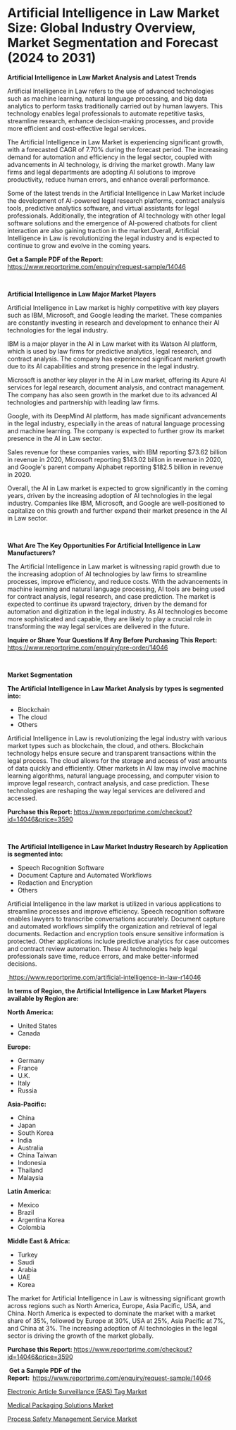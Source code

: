 <p><h1>Artificial Intelligence in Law Market Size: Global Industry Overview, Market Segmentation and Forecast (2024 to 2031)</h1></p><p><strong>Artificial Intelligence in Law Market Analysis and Latest Trends</strong></p>
<p><p>Artificial Intelligence in Law refers to the use of advanced technologies such as machine learning, natural language processing, and big data analytics to perform tasks traditionally carried out by human lawyers. This technology enables legal professionals to automate repetitive tasks, streamline research, enhance decision-making processes, and provide more efficient and cost-effective legal services.</p><p>The Artificial Intelligence in Law Market is experiencing significant growth, with a forecasted CAGR of 7.70% during the forecast period. The increasing demand for automation and efficiency in the legal sector, coupled with advancements in AI technology, is driving the market growth. Many law firms and legal departments are adopting AI solutions to improve productivity, reduce human errors, and enhance overall performance.</p><p>Some of the latest trends in the Artificial Intelligence in Law Market include the development of AI-powered legal research platforms, contract analysis tools, predictive analytics software, and virtual assistants for legal professionals. Additionally, the integration of AI technology with other legal software solutions and the emergence of AI-powered chatbots for client interaction are also gaining traction in the market.Overall, Artificial Intelligence in Law is revolutionizing the legal industry and is expected to continue to grow and evolve in the coming years.</p></p>
<p><strong>Get a Sample PDF of the Report:&nbsp;</strong> <a href="https://www.reportprime.com/enquiry/request-sample/14046">https://www.reportprime.com/enquiry/request-sample/14046</a></p>
<p>&nbsp;</p>
<p><strong>Artificial Intelligence in Law Major Market Players</strong></p>
<p><p>Artificial Intelligence in Law market is highly competitive with key players such as IBM, Microsoft, and Google leading the market. These companies are constantly investing in research and development to enhance their AI technologies for the legal industry.</p><p>IBM is a major player in the AI in Law market with its Watson AI platform, which is used by law firms for predictive analytics, legal research, and contract analysis. The company has experienced significant market growth due to its AI capabilities and strong presence in the legal industry.</p><p>Microsoft is another key player in the AI in Law market, offering its Azure AI services for legal research, document analysis, and contract management. The company has also seen growth in the market due to its advanced AI technologies and partnership with leading law firms.</p><p>Google, with its DeepMind AI platform, has made significant advancements in the legal industry, especially in the areas of natural language processing and machine learning. The company is expected to further grow its market presence in the AI in Law sector.</p><p>Sales revenue for these companies varies, with IBM reporting $73.62 billion in revenue in 2020, Microsoft reporting $143.02 billion in revenue in 2020, and Google's parent company Alphabet reporting $182.5 billion in revenue in 2020.</p><p>Overall, the AI in Law market is expected to grow significantly in the coming years, driven by the increasing adoption of AI technologies in the legal industry. Companies like IBM, Microsoft, and Google are well-positioned to capitalize on this growth and further expand their market presence in the AI in Law sector.</p></p>
<p>&nbsp;</p>
<p><strong>What Are The Key Opportunities For Artificial Intelligence in Law Manufacturers?</strong></p>
<p><p>The Artificial Intelligence in Law market is witnessing rapid growth due to the increasing adoption of AI technologies by law firms to streamline processes, improve efficiency, and reduce costs. With the advancements in machine learning and natural language processing, AI tools are being used for contract analysis, legal research, and case prediction. The market is expected to continue its upward trajectory, driven by the demand for automation and digitization in the legal industry. As AI technologies become more sophisticated and capable, they are likely to play a crucial role in transforming the way legal services are delivered in the future.</p></p>
<p><strong>Inquire or Share Your Questions If Any Before Purchasing This Report:</strong> <a href="https://www.reportprime.com/enquiry/pre-order/14046">https://www.reportprime.com/enquiry/pre-order/14046</a></p>
<p>&nbsp;</p>
<p><strong>Market Segmentation</strong></p>
<p><strong>The Artificial Intelligence in Law Market Analysis by types is segmented into:</strong></p>
<p><ul><li>Blockchain</li><li>The cloud</li><li>Others</li></ul></p>
<p><p>Artificial Intelligence in Law is revolutionizing the legal industry with various market types such as blockchain, the cloud, and others. Blockchain technology helps ensure secure and transparent transactions within the legal process. The cloud allows for the storage and access of vast amounts of data quickly and efficiently. Other markets in AI law may involve machine learning algorithms, natural language processing, and computer vision to improve legal research, contract analysis, and case prediction. These technologies are reshaping the way legal services are delivered and accessed.</p></p>
<p><strong>Purchase this Report:&nbsp;</strong><a href="https://www.reportprime.com/checkout?id=14046&price=3590">https://www.reportprime.com/checkout?id=14046&price=3590</a></p>
<p>&nbsp;</p>
<p><strong>The Artificial Intelligence in Law Market Industry Research by Application is segmented into:</strong></p>
<p><ul><li>Speech Recognition Software</li><li>Document Capture and Automated Workflows</li><li>Redaction and Encryption</li><li>Others</li></ul></p>
<p><p>Artificial Intelligence in the law market is utilized in various applications to streamline processes and improve efficiency. Speech recognition software enables lawyers to transcribe conversations accurately. Document capture and automated workflows simplify the organization and retrieval of legal documents. Redaction and encryption tools ensure sensitive information is protected. Other applications include predictive analytics for case outcomes and contract review automation. These AI technologies help legal professionals save time, reduce errors, and make better-informed decisions.</p></p>
<p><a href="https://www.reportprime.com/artificial-intelligence-in-law-r14046">&nbsp;https://www.reportprime.com/artificial-intelligence-in-law-r14046</a></p>
<p><strong>In terms of Region, the Artificial Intelligence in Law Market Players available by Region are:</strong></p>
<p>
    <p> <strong> North America: </strong>
        <ul>
            <li>United States</li>
            <li>Canada</li>
        </ul>
        </p> 
    <p> <strong> Europe: </strong>
        <ul>
            <li>Germany</li>
            <li>France</li>
            <li>U.K.</li>
            <li>Italy</li>
            <li>Russia</li>
        </ul>
        </p> 
    <p> <strong> Asia-Pacific: </strong>
        <ul>
            <li>China</li>
            <li>Japan</li>
            <li>South Korea</li>
            <li>India</li>
            <li>Australia</li>
            <li>China Taiwan</li>
            <li>Indonesia</li>
            <li>Thailand</li>
            <li>Malaysia</li>
        </ul>
        </p> 
    <p> <strong> Latin America: </strong>
        <ul>
            <li>Mexico</li>
            <li>Brazil</li>
            <li>Argentina Korea</li>
            <li>Colombia</li>
        </ul>
        </p> 
    <p> <strong> Middle East & Africa: </strong>
        <ul>
            <li>Turkey</li>
            <li>Saudi</li>
            <li>Arabia</li>
            <li>UAE</li>
            <li>Korea</li>
        </ul>
    </p>
    </p>
<p><p>The market for Artificial Intelligence in Law is witnessing significant growth across regions such as North America, Europe, Asia Pacific, USA, and China. North America is expected to dominate the market with a market share of 35%, followed by Europe at 30%, USA at 25%, Asia Pacific at 7%, and China at 3%. The increasing adoption of AI technologies in the legal sector is driving the growth of the market globally.</p></p>
<p><strong>Purchase this Report: </strong><a href="https://www.reportprime.com/checkout?id=14046&price=3590">https://www.reportprime.com/checkout?id=14046&price=3590</a></p>
<p>&nbsp;<strong>Get a Sample PDF of the Report:&nbsp;&nbsp;</strong><a href="https://www.reportprime.com/enquiry/request-sample/14046">https://www.reportprime.com/enquiry/request-sample/14046</a></p>
<p><strong></strong></p>
<p><p><a href="https://view.publitas.com/reportprime-1/global-electronic-article-surveillance-eas-tag-market-status-2024-2031-and-forecast-by-region-product-end-use/">Electronic Article Surveillance (EAS) Tag Market</a></p><p><a href="https://github.com/kumertitash/Market-Research-Report-List-1/blob/main/medical-packaging-solutions-market.md">Medical Packaging Solutions Market</a></p><p><a href="https://view.publitas.com/reportprime-1/process-safety-management-service-market-size-share-trends-analysis-report-by-product-consulting-service-training-certification-auditing-and-segment-forecasts-2024-2031/">Process Safety Management Service Market</a></p></p>